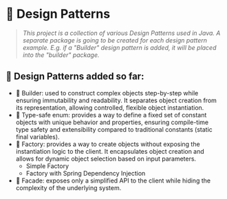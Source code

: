 # 📌 Design Patterns

> *This project is a collection of various Design Patterns used in Java. A separate package is going to be created for each design pattern example. E.g. if a "Builder" design pattern is added, it will be placed into the "builder" package.*

## 🚀 Design Patterns added so far:
- 🔹 Builder: used to construct complex objects step-by-step while ensuring immutability and readability. It separates object creation from its representation, allowing controlled, flexible object instantiation.
- 🔹 Type-safe enum: provides a way to define a fixed set of constant objects with unique behavior and properties, ensuring compile-time type safety and extensibility compared to traditional constants (static final variables).
- 🔹 Factory: provides a way to create objects without exposing the instantiation logic to the client. It encapsulates object creation and allows for dynamic object selection based on input parameters.
  - Simple Factory
  - Factory with Spring Dependency Injection
- 🔹 Facade: exposes only a simplified API to the client while hiding the complexity of the underlying system.
